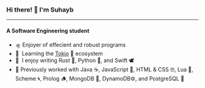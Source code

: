 ### Hi there! 👋 I'm Suhayb
---------------------
#### A Software Engineering student

- 🛸  Enjoyer of effecient and robust programs
- 🧠  Learning the [Tokio](https://tokio.rs/) 🗼 ecosystem
- 🥸  I enjoy writing Rust 🦀, Python 🐍, and Swift 🕊️
- 🐣  Previously worked with Java ☕, JavaScript 📜, HTML & CSS 🤓, Lua 🌙, Scheme 🌀, Prolog 🪵, MongoDB 🍃, DynamoDB⚙️, and PostgreSQL 🐘
